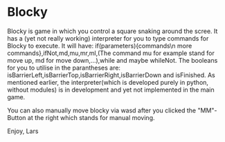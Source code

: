 # Blocky
Blocky is game in which you control a square snaking around the scree. 
It has a (yet not really working) interpreter for you to type commands for Blocky to execute.
It will have: if(parameters){commands\n more commands},ifNot,md,mu,mr,ml,(The command mu for example stand for move up, md for move down,...),while and maybe          whileNot.
The booleans for you to utilise in the parantheses are: isBarrierLeft,isBarrierTop,isBarrierRight,isBarrierDown and isFinished.
As mentioned earlier, the interpreter(which is developed purely in python, without modules) is in development and yet not implemented in the main game.

You can also manually move blocky via wasd after you clicked the "MM"-Button at the right which stands for manual moving.

Enjoy, Lars
